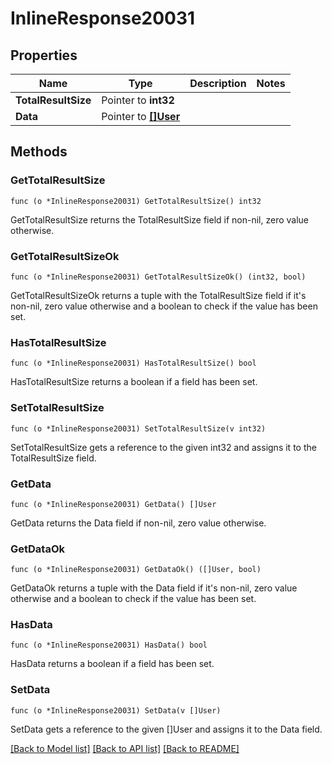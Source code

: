 # InlineResponse20031

## Properties

Name | Type | Description | Notes
------------ | ------------- | ------------- | -------------
**TotalResultSize** | Pointer to **int32** |  | 
**Data** | Pointer to [**[]User**](User.md) |  | 

## Methods

### GetTotalResultSize

`func (o *InlineResponse20031) GetTotalResultSize() int32`

GetTotalResultSize returns the TotalResultSize field if non-nil, zero value otherwise.

### GetTotalResultSizeOk

`func (o *InlineResponse20031) GetTotalResultSizeOk() (int32, bool)`

GetTotalResultSizeOk returns a tuple with the TotalResultSize field if it's non-nil, zero value otherwise
and a boolean to check if the value has been set.

### HasTotalResultSize

`func (o *InlineResponse20031) HasTotalResultSize() bool`

HasTotalResultSize returns a boolean if a field has been set.

### SetTotalResultSize

`func (o *InlineResponse20031) SetTotalResultSize(v int32)`

SetTotalResultSize gets a reference to the given int32 and assigns it to the TotalResultSize field.

### GetData

`func (o *InlineResponse20031) GetData() []User`

GetData returns the Data field if non-nil, zero value otherwise.

### GetDataOk

`func (o *InlineResponse20031) GetDataOk() ([]User, bool)`

GetDataOk returns a tuple with the Data field if it's non-nil, zero value otherwise
and a boolean to check if the value has been set.

### HasData

`func (o *InlineResponse20031) HasData() bool`

HasData returns a boolean if a field has been set.

### SetData

`func (o *InlineResponse20031) SetData(v []User)`

SetData gets a reference to the given []User and assigns it to the Data field.


[[Back to Model list]](../README.md#documentation-for-models) [[Back to API list]](../README.md#documentation-for-api-endpoints) [[Back to README]](../README.md)


